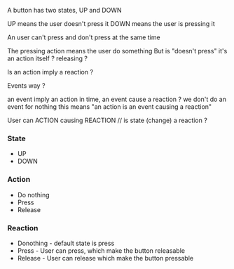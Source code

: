 A button has two states, UP and DOWN

UP means the user doesn't press it
DOWN means the user is pressing it

An user can't press and don't press at the same time

The pressing action means the user do something
But is "doesn't press" it's an action itself ? releasing ?

Is an action imply a reaction ?

Events way ?

an event imply an action in time, an event cause a reaction ? we don't do an event for nothing
this means "an action is an event causing a reaction"

User can ACTION causing REACTION // is state (change) a reaction ?


### State
- UP
- DOWN

### Action
- Do nothing
- Press
- Release

### Reaction
- Donothing - default state is press
- Press - User can press, which make the button releasable
- Release - User can release which make the button pressable



